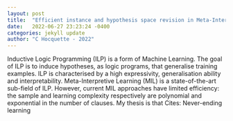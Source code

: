 ```yaml
---
layout: post
title:  "Efficient instance and hypothesis space revision in Meta-Interpretive Learning"
date:   2022-06-27 23:23:24 -0400
categories: jekyll update
author: "C Hocquette - 2022"
---
```

Inductive Logic Programming (ILP) is a form of Machine Learning. The goal of ILP is to induce hypotheses, as logic programs, that generalise training examples. ILP is characterised by a high expressivity, generalisation ability and interpretability. Meta-Interpretive Learning (MIL) is a state-of-the-art sub-field of ILP. However, current MIL approaches have limited efficiency: the sample and learning complexity respectively are polynomial and exponential in the number of clauses. My thesis is that  Cites: Never-ending learning